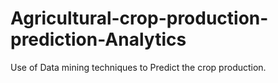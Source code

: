 # Agricultural-crop-production-prediction-Analytics
Use of Data mining techniques to Predict the crop production.







